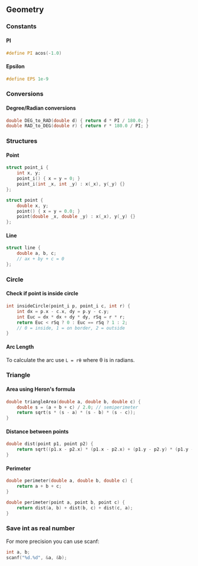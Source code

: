## Geometry

### Constants

#### PI

```c++
#define PI acos(-1.0)
```

#### Epsilon

```c++
#define EPS 1e-9
```

### Conversions

#### Degree/Radian conversions

```c++
double DEG_to_RAD(double d) { return d * PI / 180.0; }
double RAD_to_DEG(double r) { return r * 180.0 / PI; }
```

### Structures

#### Point

```c++
struct point_i { 
    int x, y;
    point_i() { x = y = 0; }
    point_i(int _x, int _y) : x(_x), y(_y) {}
};

struct point { 
    double x, y;
    point() { x = y = 0.0; }
    point(double _x, double _y) : x(_x), y(_y) {}
};
```

#### Line

```c++
struct line { 
    double a, b, c; 
    // ax + by + c = 0
};
```

### Circle

#### Check if point is inside circle

```c++
int insideCircle(point_i p, point_i c, int r) {
    int dx = p.x - c.x, dy = p.y - c.y;
    int Euc = dx * dx + dy * dy, rSq = r * r;
    return Euc < rSq ? 0 : Euc == rSq ? 1 : 2;
    // 0 = inside, 1 = on border, 2 = outside
}
```

#### Arc Length

To calculate the arc use `L = rθ` where θ is in radians.

### Triangle

#### Area using Heron's formula

```c++
double triangleArea(double a, double b, double c) {
    double s = (a + b + c) / 2.0; // semiperimeter
    return sqrt(s * (s - a) * (s - b) * (s - c));
}
```

#### Distance between points

```c++
double dist(point p1, point p2) {
    return sqrt((p1.x - p2.x) * (p1.x - p2.x) + (p1.y - p2.y) * (p1.y - p2.y));
}
```

#### Perimeter

```c++
double perimeter(double a, double b, double c) {
    return a + b + c;
}

double perimeter(point a, point b, point c) {
    return dist(a, b) + dist(b, c) + dist(c, a);
}
```

### Save int as real number

For more precision you can use scanf:

```c++
int a, b;
scanf("%d.%d", &a, &b);
```
